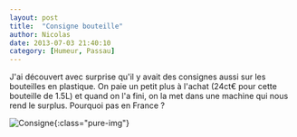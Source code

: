 ```yaml
---
layout: post
title:  "Consigne bouteille"
author: Nicolas
date: 2013-07-03 21:40:10
category: [Humeur, Passau]
---
```


J'ai découvert avec surprise qu'il y avait des consignes
aussi sur les bouteilles en plastique. On paie un petit
plus à l'achat (24ct€ pour cette bouteille de 1.5L) et
quand on l'a fini, on la met dans une machine qui nous
rend le surplus. Pourquoi pas en France ?

![Consigne]({{site.url}}/img/consigne.jpg){:class="pure-img"}

